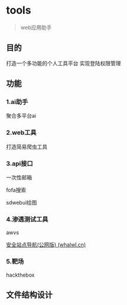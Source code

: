 # tools
>web应用助手

## 目的
打造一个多功能的个人工具平台
实现登陆权限管理

## 功能
### 1.ai助手
聚合多平台ai

### 2.web工具
打造简易爬虫工具

### 3.api接口

一次性邮箱

fofa搜索

sdwebui绘图

### 4.渗透测试工具
awvs

[安全站点导航(公网版) (whalwl.cn)](https://tools.whalwl.cn/#)

### 5.靶场

hackthebox

## 文件结构设计



